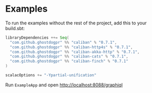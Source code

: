 # Examples

To run the examples without the rest of the project, add this to your build.sbt:

```scala
libraryDependencies ++= Seq(
  "com.github.ghostdogpr" %% "caliban" % "0.7.1",
  "com.github.ghostdogpr" %% "caliban-http4s" % "0.7.1",
  "com.github.ghostdogpr" %% "caliban-akka-http" % "0.7.1",
  "com.github.ghostdogpr" %% "caliban-cats" % "0.7.1",
  "com.github.ghostdogpr" %% "caliban-finch" % "0.7.1"
)

scalacOptions += "-Ypartial-unification"
```

Run `ExampleApp` and open [http://localhost:8088/graphiql](http://localhost:8088/graphiql)
